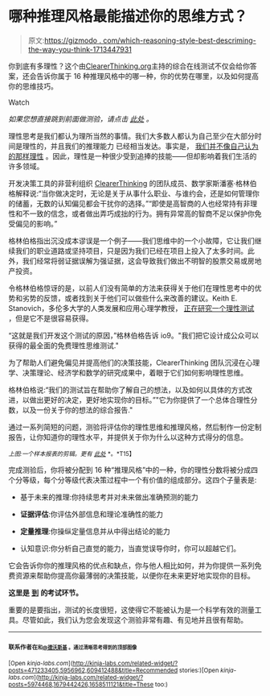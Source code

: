 # 哪种推理风格最能描述你的思维方式？

> 原文:[https://gizmodo . com/which-reasoning-style-best-descriming-the-way-you-think-1713447931](https://gizmodo.com/which-reasoning-style-best-describes-the-way-you-think-1713447931)

你到底有多理性？这个由[ClearerThinking.org](http://www.clearerthinking.org)主持的综合在线测试不仅会给你答案，还会告诉你属于 16 种推理风格中的哪一种，你的优势在哪里，以及如何提高你的思维技巧。

Watch

*如果您想直接跳到前面做测验，请点击* [*此处*](http://programs.clearerthinking.org/how_rational_are_you_really_take_the_test.html#.VYq4Eu1VhBc) *。*

理性思考是我们都认为理所当然的事情。我们大多数人都认为自己至少在大部分时间是理性的，并且我们的推理能力 已经相当发达。事实是， [我们并不像自己认为的那样理性](http://io9.com/5956962/why-youre-probably-not-as-rational-as-you-think-you-are----and-what-you-can-do-about-it) 。因此，理性是一种很少受到追捧的技能——但却影响着我们生活的许多领域。

开发决策工具的非营利组织 [ClearerThinking](http://www.clearerthinking.org/) 的团队成员、数学家斯潘塞·格林伯格解释说:“当你做决定时，无论是关于从事什么职业、与谁约会，还是如何管理你的储蓄，无数的认知偏见都会干扰你的选择。”“即使是高智商的人也经常持有非理性和不一致的信念，或者做出弄巧成拙的行为。拥有异常高的智商不足以保护你免受偏见的影响。”

格林伯格指出沉没成本谬误是一个例子——我们思维中的一个小故障，它让我们继续我们的职业道路或坚持项目，只是因为我们已经在项目上投入了太多时间。此外，我们经常将弱证据误解为强证据，这会导致我们做出不明智的股票交易或房地产投资。

令格林伯格惊讶的是，以前人们没有简单的方法来获得关于他们在理性思考中的优势和劣势的反馈，或者找到关于他们可以做些什么来改善的建议。Keith E. Stanovich，多伦多大学的人类发展和应用心理学教授， [正在研究一个理性测试](http://io9.com/a-test-to-measure-how-rational-you-really-are-609412488#_ga=1.3255664.1761827684.1362607110) ，但是它不是很容易获得。

“这就是我们开发这个测试的原因，”格林伯格告诉 io9。"我们把它设计成公众可以获得的最全面的免费理性思维测试."

为了帮助人们避免偏见并提高他们的决策技能，ClearerThinking 团队沉浸在心理学、决策理论、经济学和数学的研究成果中，着眼于它们如何影响理性思维。

格林伯格说:“我们的测试旨在帮助你了解自己的想法，以及如何以具体的方式改进，以做出更好的决定，更好地实现你的目标。”"它为你提供了一个总体合理性分数，以及一份关于你的想法的综合报告."

通过一系列简短的问题，测验将评估你的理性思维和推理风格，然后制作一份定制报告，让你知道你的理性水平，并提供关于你为什么以这种方式得分的信息。

<small>*上图:一个样本报表的剪辑。更有*</small> [<small>*此处*</small>](https://www.guidedtrack.com/programs/1q59zh4/run?normalpoints=24&sunkcost=0&planning=3&explanationfreeze=3&probabilistic=4&rhetorical=2&analyzer=1&timemoney=3&intuition=10&future=8&numbers=15&evidence=10&CSR=8&enjoyment=0) <small>*。*T15】</small>

完成测验后，你将被分配到 16 种“推理风格”中的一种，你的理性分数将被分成四个分等级，每个分等级代表决策过程中一个有价值的组成部分。这四个子量表是:

*   基于未来的推理:你持续思考并对未来做出准确预测的能力

*   **证据评估**:你评估外部信息和理论准确性的能力

*   **定量推理**:你操纵定量信息并从中得出结论的能力

*   认知意识:你分析自己直觉的能力，当直觉误导你时，你可以超越它们。

它会告诉你你的推理风格的优点和缺点，你与他人相比如何，并为你提供一系列免费资源来帮助你提高你最薄弱的决策技能，以便你在未来更好地实现你的目标。

**这里是** [**到**](http://programs.clearerthinking.org/how_rational_are_you_really_take_the_test.html#.VYq4Eu1VhBc) **的考试环节。**

重要的是要指出，测试的长度很短，这使得它不能被认为是一个科学有效的测量工具。尽管如此，我们认为您会发现这个测验非常有趣、有见地并且很有帮助。

* * *

#### <small>联系作者在</small>[<small></small>](mailto:george@io9.com)<small><small>和</small>[<small>@德沃斯基</small>](https://twitter.com/dvorsky) <small>。通过清晰思考得到的顶部图像</small></small>

<small>[Open *kinja-labs.com*](http://kinja-labs.com/related-widget/?posts=471233405,5956962,609412488&title=Recommended stories:)</small><small>[Open *kinja-labs.com*](http://kinja-labs.com/related-widget/?posts=5974468,1679442426,1658511121&title=These too:)</small><small></small>